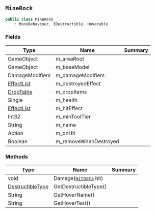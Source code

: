 ## `MineRock`

```csharp
public class MineRock
    : MonoBehaviour, IDestructible, Hoverable
```

### Fields

| Type | Name | Summary | 
| --- | --- | --- | 
| GameObject | m_areaRoot |  | 
| GameObject | m_baseModel |  | 
| DamageModifiers | m_damageModifiers |  | 
| [EffectList](./EffectList.md) | m_destroyedEffect |  | 
| [DropTable](./DropTable.md) | m_dropItems |  | 
| Single | m_health |  | 
| [EffectList](./EffectList.md) | m_hitEffect |  | 
| Int32 | m_minToolTier |  | 
| String | m_name |  | 
| Action | m_onHit |  | 
| Boolean | m_removeWhenDestroyed |  | 


### Methods

| Type | Name | Summary | 
| --- | --- | --- | 
| void | Damage([`HitData`](./HitData.md) hit) |  | 
| [DestructibleType](./DestructibleType.md) | GetDestructibleType() |  | 
| String | GetHoverName() |  | 
| String | GetHoverText() |  | 


